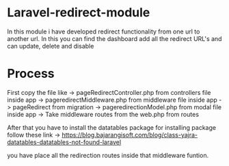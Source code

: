 # Laravel-redirect-module
In this module i have developed redirect functionality from one url to another url. In this you can find the dashboard add all the redirect URL's and can update, delete and disable 

# Process
First copy the file like 
-> pageRedirectController.php from controllers file inside app
-> pageredirectMiddleware.php  from middleware file inside app
-> pageRedirect from migration
-> pageredirectionModel.php from modal file inside app
-> Take middleware routes from the web.php from routes


After that you have to install the datatables package 
for installing package follow these link
-> https://blog.bajarangisoft.com/blog/class-yajra-datatables-datatables-not-found-laravel

you have place all the redirection routes inside that middleware funtion.
